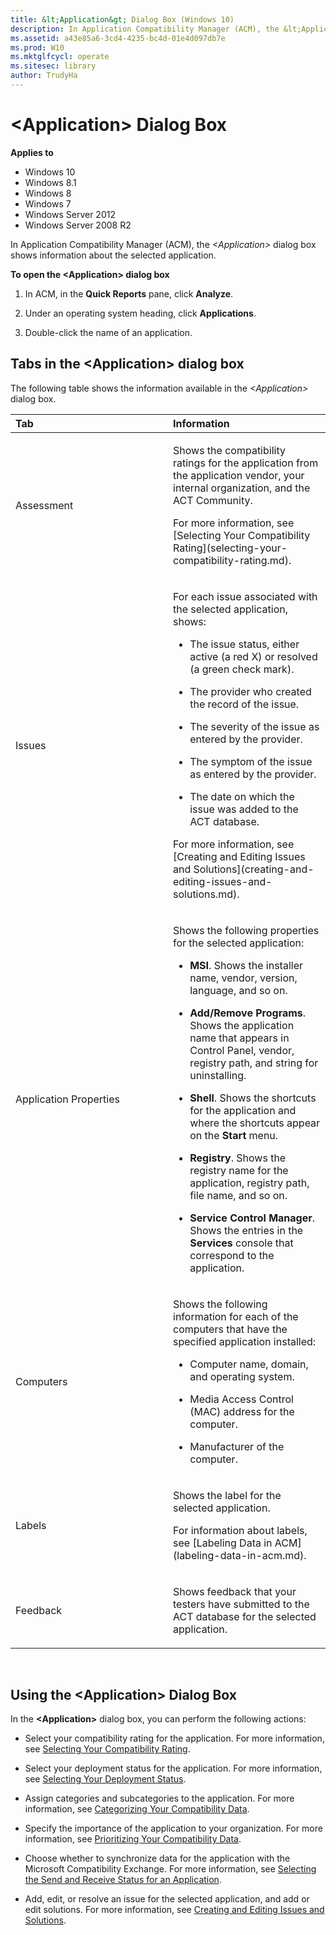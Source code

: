 ```yaml
---
title: &lt;Application&gt; Dialog Box (Windows 10)
description: In Application Compatibility Manager (ACM), the &lt;Application&gt; dialog box shows information about the selected application.
ms.assetid: a43e85a6-3cd4-4235-bc4d-01e4d097db7e
ms.prod: W10
ms.mktglfcycl: operate
ms.sitesec: library
author: TrudyHa
---
```


# &lt;Application&gt; Dialog Box


**Applies to**

-   Windows 10
-   Windows 8.1
-   Windows 8
-   Windows 7
-   Windows Server 2012
-   Windows Server 2008 R2

In Application Compatibility Manager (ACM), the *&lt;Application&gt;* dialog box shows information about the selected application.

**To open the &lt;Application&gt; dialog box**

1.  In ACM, in the **Quick Reports** pane, click **Analyze**.

2.  Under an operating system heading, click **Applications**.

3.  Double-click the name of an application.

## <a href="" id="tabs-in-the--application--dialog-box"></a>Tabs in the &lt;Application&gt; dialog box


The following table shows the information available in the *&lt;Application&gt;* dialog box.

<table>
<colgroup>
<col width="50%" />
<col width="50%" />
</colgroup>
<thead>
<tr class="header">
<th align="left">Tab</th>
<th align="left">Information</th>
</tr>
</thead>
<tbody>
<tr class="odd">
<td align="left"><p>Assessment</p></td>
<td align="left"><p>Shows the compatibility ratings for the application from the application vendor, your internal organization, and the ACT Community.</p>
<p>For more information, see [Selecting Your Compatibility Rating](selecting-your-compatibility-rating.md).</p></td>
</tr>
<tr class="even">
<td align="left"><p>Issues</p></td>
<td align="left"><p>For each issue associated with the selected application, shows:</p>
<ul>
<li><p>The issue status, either active (a red X) or resolved (a green check mark).</p></li>
<li><p>The provider who created the record of the issue.</p></li>
<li><p>The severity of the issue as entered by the provider.</p></li>
<li><p>The symptom of the issue as entered by the provider.</p></li>
<li><p>The date on which the issue was added to the ACT database.</p></li>
</ul>
<p>For more information, see [Creating and Editing Issues and Solutions](creating-and-editing-issues-and-solutions.md).</p></td>
</tr>
<tr class="odd">
<td align="left"><p>Application Properties</p></td>
<td align="left"><p>Shows the following properties for the selected application:</p>
<ul>
<li><p><strong>MSI</strong>. Shows the installer name, vendor, version, language, and so on.</p></li>
<li><p><strong>Add/Remove Programs</strong>. Shows the application name that appears in Control Panel, vendor, registry path, and string for uninstalling.</p></li>
<li><p><strong>Shell</strong>. Shows the shortcuts for the application and where the shortcuts appear on the <strong>Start</strong> menu.</p></li>
<li><p><strong>Registry</strong>. Shows the registry name for the application, registry path, file name, and so on.</p></li>
<li><p><strong>Service Control Manager</strong>. Shows the entries in the <strong>Services</strong> console that correspond to the application.</p></li>
</ul></td>
</tr>
<tr class="even">
<td align="left"><p>Computers</p></td>
<td align="left"><p>Shows the following information for each of the computers that have the specified application installed:</p>
<ul>
<li><p>Computer name, domain, and operating system.</p></li>
<li><p>Media Access Control (MAC) address for the computer.</p></li>
<li><p>Manufacturer of the computer.</p></li>
</ul></td>
</tr>
<tr class="odd">
<td align="left"><p>Labels</p></td>
<td align="left"><p>Shows the label for the selected application.</p>
<p>For information about labels, see [Labeling Data in ACM](labeling-data-in-acm.md).</p></td>
</tr>
<tr class="even">
<td align="left"><p>Feedback</p></td>
<td align="left"><p>Shows feedback that your testers have submitted to the ACT database for the selected application.</p></td>
</tr>
</tbody>
</table>

 

## <a href="" id="using-the--application--dialog-box"></a>Using the &lt;Application&gt; Dialog Box


In the **&lt;Application&gt;** dialog box, you can perform the following actions:

-   Select your compatibility rating for the application. For more information, see [Selecting Your Compatibility Rating](selecting-your-compatibility-rating.md).

-   Select your deployment status for the application. For more information, see [Selecting Your Deployment Status](selecting-your-deployment-status.md).

-   Assign categories and subcategories to the application. For more information, see [Categorizing Your Compatibility Data](categorizing-your-compatibility-data.md).

-   Specify the importance of the application to your organization. For more information, see [Prioritizing Your Compatibility Data](prioritizing-your-compatibility-data.md).

-   Choose whether to synchronize data for the application with the Microsoft Compatibility Exchange. For more information, see [Selecting the Send and Receive Status for an Application](selecting-the-send-and-receive-status-for-an-application.md).

-   Add, edit, or resolve an issue for the selected application, and add or edit solutions. For more information, see [Creating and Editing Issues and Solutions](creating-and-editing-issues-and-solutions.md).

 

 





